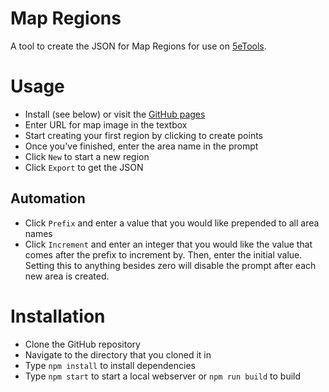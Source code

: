# Map Regions

A tool to create the JSON for Map Regions for use on [5eTools](https://5e.tools).

# Usage

* Install (see below) or visit the [GitHub pages](https://arcanistzed.github.io/map-regions/dist/index.html)
* Enter URL for map image in the textbox
* Start creating your first region by clicking to create points
* Once you've finished, enter the area name in the prompt
* Click `New` to start a new region
* Click `Export` to get the JSON

## Automation

* Click `Prefix` and enter a value that you would like prepended to all area names
* Click `Increment` and enter an integer that you would like the value that comes after the prefix to increment by. Then, enter the initial value. Setting this to anything besides zero will disable the prompt after each new area is created.

# Installation

* Clone the GitHub repository
* Navigate to the directory that you cloned it in
* Type `npm install` to install dependencies
* Type `npm start` to start a local webserver or `npm run build` to build
